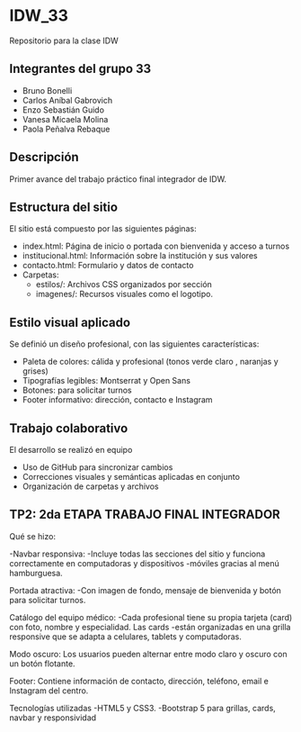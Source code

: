# IDW_33
Repositorio para la clase IDW

## Integrantes del grupo 33

- Bruno Bonelli  
- Carlos Aníbal Gabrovich  
- Enzo Sebastián Guido  
- Vanesa Micaela Molina  
- Paola Peñalva Rebaque
## Descripción
Primer avance del trabajo práctico final integrador de IDW.

## Estructura del sitio
El sitio está compuesto por las siguientes páginas:

- index.html: Página de inicio o portada con bienvenida y acceso a turnos  
- institucional.html: Información sobre la institución y sus valores  
- contacto.html: Formulario y datos de contacto  
- Carpetas:
  - estilos/: Archivos CSS organizados por sección  
  - imagenes/: Recursos visuales como el logotipo.

## Estilo visual aplicado
Se definió un diseño profesional, con las siguientes características:

- Paleta de colores: cálida y profesional (tonos verde claro , naranjas y grises)  
- Tipografías legibles: Montserrat y Open Sans  
- Botones: para solicitar turnos  
- Footer informativo: dirección, contacto e Instagram


## Trabajo colaborativo

El desarrollo se realizó en equipo

- Uso de GitHub para sincronizar cambios 
- Correcciones visuales y semánticas aplicadas en conjunto  
- Organización de carpetas y archivos  

## TP2: 2da ETAPA TRABAJO FINAL INTEGRADOR 
Qué se hizo:

-Navbar responsiva:
-Incluye todas las secciones del sitio y funciona correctamente en computadoras y dispositivos -móviles gracias al menú hamburguesa.

Portada atractiva:
-Con imagen de fondo, mensaje de bienvenida y botón para solicitar turnos.

Catálogo del equipo médico:
-Cada profesional tiene su propia tarjeta (card) con foto, nombre y especialidad. Las cards -están organizadas en una grilla responsive que se adapta a celulares, tablets y computadoras.

Modo oscuro:
Los usuarios pueden alternar entre modo claro y oscuro con un botón flotante.

Footer:
Contiene información de contacto, dirección, teléfono, email e Instagram del centro.

Tecnologías utilizadas
-HTML5 y CSS3.
-Bootstrap 5 para grillas, cards, navbar y responsividad
